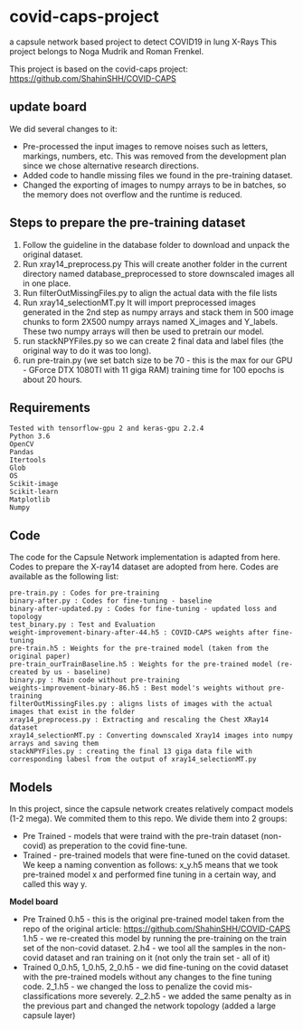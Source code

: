 # covid-caps-project
a capsule network based project to detect COVID19 in lung X-Rays
This project belongs to Noga Mudrik and Roman Frenkel.

This project is based on the covid-caps project:
https://github.com/ShahinSHH/COVID-CAPS

## update board
We did several changes to it:
* Pre-processed the input images to remove noises such as letters, markings, numbers, etc.
This was removed from the development plan since we chose alternative research directions.
* Added code to handle missing files we found in the pre-training dataset.
* Changed the exporting of images to numpy arrays to be in batches, 
so the memory does not overflow and the runtime is reduced.

## Steps to prepare the pre-training dataset
1)  Follow the guideline in the database folder to download and unpack the original dataset.
2)  Run xray14_preprocess.py
    This will create another folder in the current directory named database_preprocessed
    to store downscaled images all in one place.
3)  Run filterOutMissingFiles.py to align the actual data with the file lists
4)  Run xray14_selectionMT.py
    It will import preprocessed images generated in the 2nd step as numpy arrays and stack them in 500 image chunks 
    to form 2X500 numpy arrays named X_images and Y_labels. 
    These two numpy arrays will then be used to pretrain our model.
5)  run stackNPYFiles.py so we can create 2 final data and label files (the original way to do it was too long).
6)  run pre-train.py 
    (we set batch size to be 70 - this is the max for our GPU - GForce DTX 1080TI with 11 giga RAM) 
    training time for 100 epochs is about 20 hours. 

## Requirements

    Tested with tensorflow-gpu 2 and keras-gpu 2.2.4
    Python 3.6
    OpenCV
    Pandas
    Itertools
    Glob
    OS
    Scikit-image
    Scikit-learn
    Matplotlib
    Numpy

## Code

The code for the Capsule Network implementation is adapted from here. Codes to prepare the X-ray14 dataset are adopted from here. Codes are available as the following list:

    pre-train.py : Codes for pre-training
    binary-after.py : Codes for fine-tuning - baseline
    binary-after-updated.py : Codes for fine-tuning - updated loss and topology
    test_binary.py : Test and Evaluation
    weight-improvement-binary-after-44.h5 : COVID-CAPS weights after fine-tuning
    pre-train.h5 : Weights for the pre-trained model (taken from the original paper)
    pre-train_ourTrainBaseline.h5 : Weights for the pre-trained model (re-created by us - baseline)
    binary.py : Main code without pre-training
    weights-improvement-binary-86.h5 : Best model's weights without pre-training
    filterOutMissingFiles.py : aligns lists of images with the actual images that exist in the folder
    xray14_preprocess.py : Extracting and rescaling the Chest XRay14 dataset
    xray14_selectionMT.py : Converting downscaled Xray14 images into numpy arrays and saving them
    stackNPYFiles.py : creating the final 13 giga data file with corresponding labesl from the output of xray14_selectionMT.py
    
## Models

In this project, since the capsule network creates relatively compact models (1-2 mega).
We commited them to this repo.
We divide them into 2 groups:
* Pre Trained - models that were traind with the pre-train dataset (non-covid) as preperation to the covid fine-tune.
* Trained - pre-trained models that were fine-tuned on the covid dataset.
We keep a naming convention as follows: x_y.h5 means that we took pre-trained model x and performed fine tuning in a certain way, and called this way y.
    
__Model board__
* Pre Trained
    0.h5 - this is the original pre-trained model taken from the repo of the original article:
    https://github.com/ShahinSHH/COVID-CAPS
    1.h5 - we re-created this model by running the pre-training on the train set of the non-covid dataset.
    2.h4 - we tool all the samples in the non-covid dataset and ran training on it (not only the train set - all of it)
* Trained
    0_0.h5, 1_0.h5, 2_0.h5 - we did fine-tuning on the covid dataset with the pre-trained models without any changes to the fine tuning code.
    2_1.h5 - we changed the loss to penalize the covid mis-classifications more severely.
    2_2.h5 - we added the same penalty as in the previous part and changed the network topology (added a large capsule layer)
        
    
    
    
